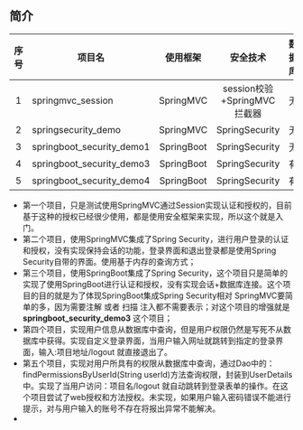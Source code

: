 ## 简介

| 序号 | 项目名                    |  使用框架  |          安全技术           | 数据库 |
| :--: | ------------------------- | :--------: | :-------------------------: | :----: |
|  1   | springmvc_session         | SpringMVC  | session校验+SpringMVC拦截器 |   无   |
|  2   | springsecurity_demo       | SpringMVC  |       SpringSecurity        |   无   |
|  3   | springboot_security_demo1 | SpringBoot |       SpringSecurity        |   无   |
|  4   | springboot_security_demo3 | SpringBoot |       SpringSecurity        |   有   |
|  5   | springboot_security_demo4 | SpringBoot |       SpringSecurity        |   有   |

- 第一个项目，只是测试使用SpringMVC通过Session实现认证和授权的，目前基于这种的授权已经很少使用，都是使用安全框架来实现，所以这个就是入门。
- 第二个项目，使用SpringMVC集成了Spring Security，进行用户登录的认证和授权，没有实现保持会话的功能，登录界面和退出登录都是使用Spring Security自带的界面。使用基于内存的查询方式；
- 第三个项目，使用SpringBoot集成了Spring Security，这个项目只是简单的实现了使用SpringBoot进行认证和授权，没有实现会话+数据库连接。这个项目的目的就是为了体现SpringBoot集成Spring Security相对 SpringMVC要简单的多，因为需要注解 或者 扫描 注入都不需要表示；对这个项目的增强就是 **springboot_security_demo3** 这个项目；
- 第四个项目，实现用户信息从数据库中查询，但是用户权限仍然是写死不从数据库中获得。实现自定义登录界面，当用户输入网址就跳转到指定的登录界面，输入:项目地址/logout 就直接退出了。
- 第五个项目，实现对用户所具有的权限从数据库中查询，通过Dao中的：findPermissionsByUserId(String userId)方法查询权限，封装到UserDetails中。实现了当用户访问：项目名/logout 就自动跳转到登录表单的操作。在这个项目尝试了web授权和方法授权。未实现，如果用户输入密码错误不能进行提示，对与用户输入的账号不存在将报出异常不能解决。
- 